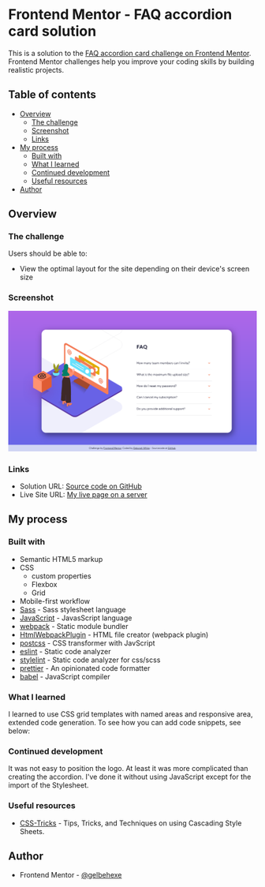 # Frontend Mentor - FAQ accordion card solution

This is a solution to the [FAQ accordion card challenge on Frontend Mentor](https://www.frontendmentor.io/challenges/faq-accordion-card-XlyjD0Oam). Frontend Mentor challenges help you improve your coding skills by building realistic projects. 

## Table of contents

- [Overview](#overview)
  - [The challenge](#the-challenge)
  - [Screenshot](#screenshot)
  - [Links](#links)
- [My process](#my-process)
  - [Built with](#built-with)
  - [What I learned](#what-i-learned)
  - [Continued development](#continued-development)
  - [Useful resources](#useful-resources)
- [Author](#author)

## Overview

### The challenge

Users should be able to:

- View the optimal layout for the site depending on their device's screen size

### Screenshot

![Screenshot](./screenshot.png)

### Links

- Solution URL: [Source code on GitHub](https://github.com/gelbehexe/frontend-mentor-faq-accordion-card)
- Live Site URL: [My live page on a server](https://frontend-mentor-faq-accordion-card-gelbehexe.netlify.app/)

## My process

### Built with

- Semantic HTML5 markup
- CSS
  - custom properties
  - Flexbox
  - Grid
- Mobile-first workflow
- [Sass](https://sass-lang.com/) - Sass stylesheet language
- [JavaScript](https://developer.mozilla.org/en-US/docs/Web/JavaScript/Reference) - JavasScript language
- [webpack](https://webpack.js.org/) - Static module bundler 
- [HtmlWebpackPlugin](https://github.com/jantimon/html-webpack-plugin/blob/main/README.md) - HTML file creator (webpack plugin)
- [postcss](https://postcss.org/) - CSS transformer with JavScript
- [eslint](https://eslint.org/) - Static code analyzer
- [stylelint](https://stylelint.io/) - Static code analyzer for css/scss
- [prettier](https://prettier.io/) - An opinionated code formatter
- [babel](https://babeljs.io/) - JavaScript compiler

### What I learned

I learned to use CSS grid templates with named areas and responsive area, extended code generation.
To see how you can add code snippets, see below:

### Continued development

It was not easy to position the logo. At least it was more complicated than creating the accordion. I've done it without using JavaScript except for the import of the Stylesheet.

### Useful resources

- [CSS-Tricks](https://css-tricks.com/) - Tips, Tricks, and Techniques on using Cascading Style Sheets.

## Author

- Frontend Mentor - [@gelbehexe](https://www.frontendmentor.io/profile/gelbehexe)
